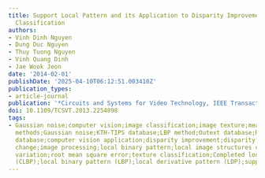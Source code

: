 ```yaml
---
title: Support Local Pattern and its Application to Disparity Improvement and Texture
  Classification
authors:
- Vinh Dinh Nguyen
- Dung Duc Nguyen
- Thuy Tuong Nguyen
- Vinh Quang Dinh
- Jae Wook Jeon
date: '2014-02-01'
publishDate: '2025-04-10T06:12:51.003410Z'
publication_types:
- article-journal
publication: '*Circuits and Systems for Video Technology, IEEE Transactions on*'
doi: 10.1109/TCSVT.2013.2254898
tags:
- Gaussian noise;computer vision;image classification;image texture;mean square error
  methods;Gaussian noise;KTH-TIPS database;LBP method;Outext database;RMS error;Xu
  database;computer vision application;disparity improvement;disparity map generation;illumination
  change;image processing;local binary pattern;local image structures capturing;radiometric
  variation;root mean square error;texture classification;Completed local binary pattern
  (CLBP);local binary pattern (LBP);local derivative pattern (LDP);support local pattern
---
```

